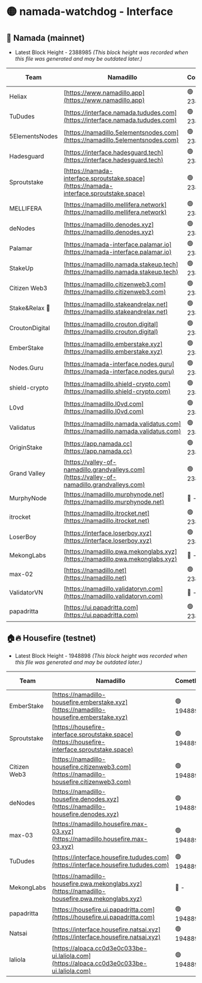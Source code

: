 # 🟡 namada-watchdog - Interface

## 🚀 Namada (mainnet)
- Latest Block Height - 2388985 *(This block height was recorded when this file was generated and may be outdated later.)*

| Team | Namadillo | CometBFT | Indexer | MASP Indexer |
|-|-|-|-|-|
| Heliax | [https://www.namadillo.app](https://www.namadillo.app) | 🟢 2388967 | 🟢 2388967 | 🟢 2388967 |
| TuDudes | [https://interface.namada.tududes.com](https://interface.namada.tududes.com) | 🟢 2388967 | 🟢 2388967 | 🟢 2388967 |
| 5ElementsNodes | [https://namadillo.5elementsnodes.com](https://namadillo.5elementsnodes.com) | 🟢 2388967 | 🟢 2388967 | 🟢 2388967 |
| Hadesguard | [https://interface.hadesguard.tech](https://interface.hadesguard.tech) | 🟢 2388968 | 🟢 2388968 | 🟢 2388968 |
| Sproutstake | [https://namada-interface.sproutstake.space](https://namada-interface.sproutstake.space) | 🟢 2388968 | 🟢 2388968 | 🟢 2388969 |
| MELLIFERA | [https://namadillo.mellifera.network](https://namadillo.mellifera.network) | 🟢 2388969 | 🟢 2388969 | 🟢 2388969 |
| deNodes | [https://namadillo.denodes.xyz](https://namadillo.denodes.xyz) | 🟢 2388970 | 🟢 2388970 | 🟢 2388970 |
| Palamar | [https://namada-interface.palamar.io](https://namada-interface.palamar.io) | 🟢 2388971 | 🟢 2388971 | 🟢 2388971 |
| StakeUp | [https://namadillo.namada.stakeup.tech](https://namadillo.namada.stakeup.tech) | 🟢 2388971 | 🟢 2388971 | 🟢 2388971 |
| Citizen Web3 | [https://namadillo.citizenweb3.com](https://namadillo.citizenweb3.com) | 🟢 2388972 | 🟢 2388972 | 🟢 2388972 |
| Stake&Relax 🦥 | [https://namadillo.stakeandrelax.net](https://namadillo.stakeandrelax.net) | 🟢 2388973 | 🟢 2388973 | 🟢 2388973 |
| CroutonDigital | [https://namadillo.crouton.digital](https://namadillo.crouton.digital) | 🟢 2388973 | 🟢 2388973 | 🟢 2388973 |
| EmberStake | [https://namadillo.emberstake.xyz](https://namadillo.emberstake.xyz) | 🟢 2388974 | 🟢 2388974 | 🟢 2388974 |
| Nodes.Guru | [https://namada-interface.nodes.guru](https://namada-interface.nodes.guru) | 🟢 2388974 | 🟢 2388974 | 🟢 2388974 |
| shield-crypto | [https://namadillo.shield-crypto.com](https://namadillo.shield-crypto.com) | 🟢 2388975 | 🟢 2388975 | 🟢 2388974 |
| L0vd | [https://namadillo.l0vd.com](https://namadillo.l0vd.com) | 🟢 2388976 | 🟢 2388975 | 🟢 2388975 |
| Validatus | [https://namadillo.namada.validatus.com](https://namadillo.namada.validatus.com) | 🟢 2388977 | 🟢 2388976 | 🟢 2388977 |
| OriginStake | [https://app.namada.cc](https://app.namada.cc) | 🟢 2388977 | 🟢 2388977 | 🟢 2388977 |
| Grand Valley | [https://valley-of-namadillo.grandvalleys.com](https://valley-of-namadillo.grandvalleys.com) | 🟢 2388977 | 🟢 2388977 | 🟢 2388978 |
| MurphyNode | [https://namadillo.murphynode.net](https://namadillo.murphynode.net) | 🔴 - | 🔴 - | 🔴 - |
| itrocket | [https://namadillo.itrocket.net](https://namadillo.itrocket.net) | 🟢 2388980 | 🟢 2388980 | 🟢 2388980 |
| LoserBoy | [https://interface.loserboy.xyz](https://interface.loserboy.xyz) | 🟢 2388980 | 🟢 2388980 | 🟢 2388980 |
| MekongLabs | [https://namadillo.pwa.mekonglabs.xyz](https://namadillo.pwa.mekonglabs.xyz) | 🔴 - | 🔴 - | 🔴 - |
| max-02 | [https://namadillo.net](https://namadillo.net) | 🟢 2388981 | 🟢 2388981 | 🟢 2388981 |
| ValidatorVN | [https://namadillo.validatorvn.com](https://namadillo.validatorvn.com) | 🔴 - | 🔴 - | 🔴 - |
| papadritta | [https://ui.papadritta.com](https://ui.papadritta.com) | 🟢 2388985 | 🟢 2388985 | 🟢 2388985 |

## 🏠🔥 Housefire (testnet)
- Latest Block Height - 1948898 *(This block height was recorded when this file was generated and may be outdated later.)*

| Team | Namadillo | CometBFT | Indexer | MASP Indexer |
|-|-|-|-|-|
| EmberStake | [https://namadillo-housefire.emberstake.xyz](https://namadillo-housefire.emberstake.xyz) | 🟢 1948894 | 🟢 1948894 | 🟢 1948894 |
| Sproutstake | [https://housefire-interface.sproutstake.space](https://housefire-interface.sproutstake.space) | 🟢 1948895 | 🟢 1948895 | 🟢 1948895 |
| Citizen Web3 | [https://namadillo-housefire.citizenweb3.com](https://namadillo-housefire.citizenweb3.com) | 🟢 1948895 | 🔴 1887621 | 🟢 1948895 |
| deNodes | [https://namadillo-housefire.denodes.xyz](https://namadillo-housefire.denodes.xyz) | 🟢 1948896 | 🔴 1890250 | 🟢 1948895 |
| max-03 | [https://namadillo.housefire.max-03.xyz](https://namadillo.housefire.max-03.xyz) | 🟢 1948896 | 🟢 1948896 | 🟢 1948896 |
| TuDudes | [https://interface.housefire.tududes.com](https://interface.housefire.tududes.com) | 🟢 1948897 | 🔴 1896505 | 🟢 1948897 |
| MekongLabs | [https://namadillo-housefire.pwa.mekonglabs.xyz](https://namadillo-housefire.pwa.mekonglabs.xyz) | 🔴 - | 🔴 - | 🔴 - |
| papadritta | [https://housefire.ui.papadritta.com](https://housefire.ui.papadritta.com) | 🟢 1948897 | 🟢 1948897 | 🟢 1948897 |
| Natsai | [https://interface.housefire.natsai.xyz](https://interface.housefire.natsai.xyz) | 🟢 1948898 | 🟢 1948898 | 🟢 1948898 |
| laliola | [https://alpaca.cc0d3e0c033be-ui.laliola.com](https://alpaca.cc0d3e0c033be-ui.laliola.com) | 🟢 1948898 | 🟢 1948898 | 🟢 1948898 |

